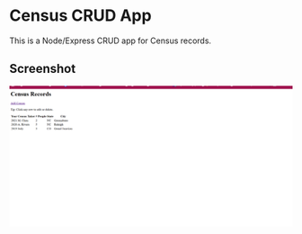 # Census CRUD App

This is a Node/Express CRUD app for Census records.

## Screenshot
![App Screenshot](./sc1.png)
